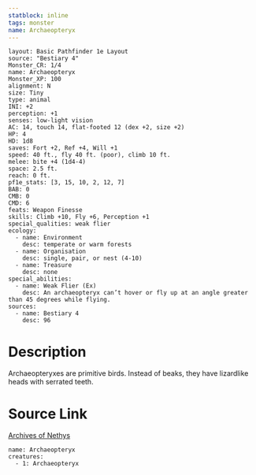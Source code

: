```yaml
---
statblock: inline
tags: monster
name: Archaeopteryx
---
```

```statblock
layout: Basic Pathfinder 1e Layout
source: "Bestiary 4"
Monster_CR: 1/4
name: Archaeopteryx
Monster_XP: 100
alignment: N
size: Tiny
type: animal
INI: +2
perception: +1
senses: low-light vision
AC: 14, touch 14, flat-footed 12 (dex +2, size +2)
HP: 4
HD: 1d8
saves: Fort +2, Ref +4, Will +1
speed: 40 ft., fly 40 ft. (poor), climb 10 ft.
melee: bite +4 (1d4-4)
space: 2.5 ft.
reach: 0 ft.
pf1e_stats: [3, 15, 10, 2, 12, 7]
BAB: 0
CMB: 0
CMD: 6
feats: Weapon Finesse
skills: Climb +10, Fly +6, Perception +1
special_qualities: weak flier
ecology:
  - name: Environment
    desc: temperate or warm forests
  - name: Organisation
    desc: single, pair, or nest (4-10)
  - name: Treasure
    desc: none
special_abilities:
  - name: Weak Flier (Ex)
    desc: An archaeopteryx can’t hover or fly up at an angle greater than 45 degrees while flying.
sources:
  - name: Bestiary 4
    desc: 96
```
# Description
Archaeopteryxes are primitive birds. Instead of beaks, they have lizardlike heads with serrated teeth.
# Source Link
[Archives of Nethys](https://aonprd.com/MonsterDisplay.aspx?ItemName=Archaeopteryx)
```encounter-table
name: Archaeopteryx
creatures:
  - 1: Archaeopteryx
```
